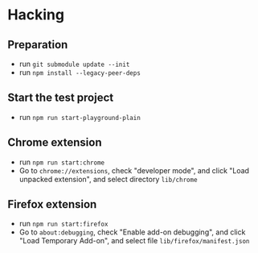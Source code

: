 # Hacking

## Preparation

- run `git submodule update --init`
- run `npm install --legacy-peer-deps`

## Start the test project

- run `npm run start-playground-plain`

## Chrome extension

- run `npm run start:chrome`
- Go to `chrome://extensions`, check "developer mode", and click "Load
  unpacked extension", and select directory `lib/chrome`

## Firefox extension

- run `npm run start:firefox`
- Go to `about:debugging`, check "Enable add-on debugging", and click "Load Temporary Add-on", and select file `lib/firefox/manifest.json`
